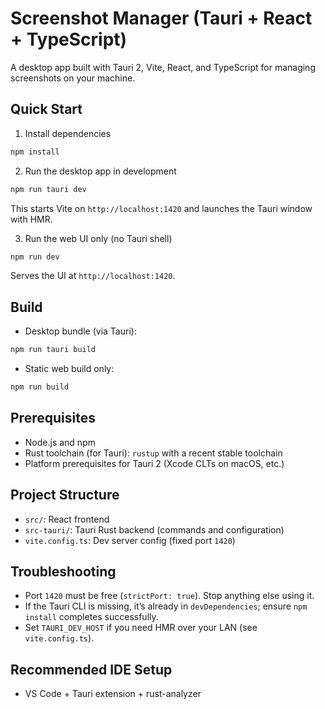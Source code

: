 # Screenshot Manager (Tauri + React + TypeScript)

A desktop app built with Tauri 2, Vite, React, and TypeScript for managing screenshots on your machine.

## Quick Start

1) Install dependencies

```bash
npm install
```

2) Run the desktop app in development

```bash
npm run tauri dev
```

This starts Vite on `http://localhost:1420` and launches the Tauri window with HMR.

3) Run the web UI only (no Tauri shell)

```bash
npm run dev
```

Serves the UI at `http://localhost:1420`.

## Build

- Desktop bundle (via Tauri):

```bash
npm run tauri build
```

- Static web build only:

```bash
npm run build
```

## Prerequisites

- Node.js and npm
- Rust toolchain (for Tauri): `rustup` with a recent stable toolchain
- Platform prerequisites for Tauri 2 (Xcode CLTs on macOS, etc.)

## Project Structure

- `src/`: React frontend
- `src-tauri/`: Tauri Rust backend (commands and configuration)
- `vite.config.ts`: Dev server config (fixed port `1420`)

## Troubleshooting

- Port `1420` must be free (`strictPort: true`). Stop anything else using it.
- If the Tauri CLI is missing, it’s already in `devDependencies`; ensure `npm install` completes successfully.
- Set `TAURI_DEV_HOST` if you need HMR over your LAN (see `vite.config.ts`).

## Recommended IDE Setup

- VS Code + Tauri extension + rust-analyzer
